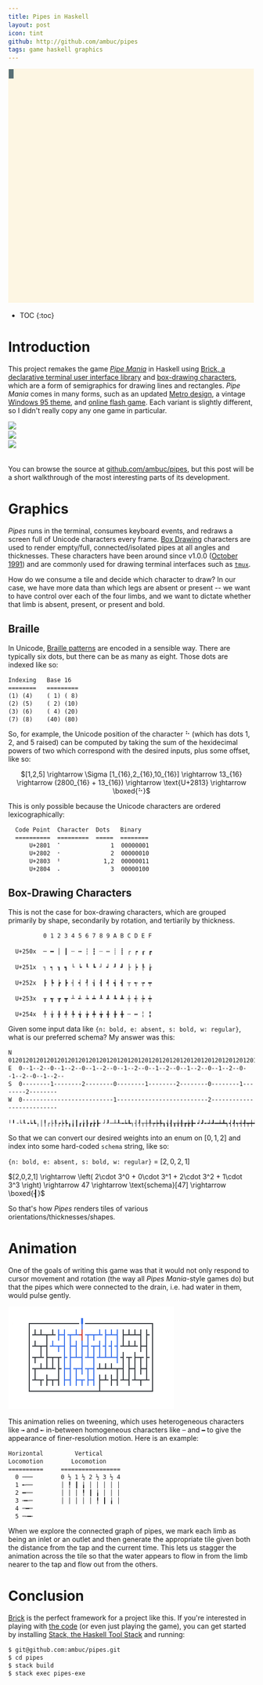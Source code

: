 ```yaml
---
title: Pipes in Haskell
layout: post
icon: tint
github: http://github.com/ambuc/pipes
tags: game haskell graphics
---
```


![Pipes](../images/pipes/anim.gif)

* TOC
{:toc}

# Introduction
This project remakes the game [_Pipe
Mania_](https://en.wikipedia.org/wiki/Pipe_Mania) in Haskell using [Brick, a
declarative terminal user interface
library](http://hackage.haskell.org/package/brick) and [box-drawing
characters](http://hackage.haskell.org/package/brick), which are a form of
semigraphics for drawing lines and rectangles. _Pipe Mania_ comes in many forms, 
such as an updated [Metro design](https://store-images.s-microsoft.com/image/apps.50223.9007199266530569.85ca83ac-8716-441b-ac8f-274104073aa0.f8d28383-fd79-4aab-a895-d0a3bcc26f0c?w=672&h=378&q=80&mode=letterbox&background=%23FFE4E4E4&format=jpg), 
a vintage [Windows 95 theme](https://i.ytimg.com/vi/DkV8PqlMwNc/hqdefault.jpg), 
and [online flash game](https://img-hws.pog.com/cloud/y8-thumbs/30894/big.jpg).
Each variant is slightly different, so I didn't really copy any one game in
particular.

<div class="row">
<div class="col">
  <img
  src="https://store-images.s-microsoft.com/image/apps.50223.9007199266530569.85ca83ac-8716-441b-ac8f-274104073aa0.f8d28383-fd79-4aab-a895-d0a3bcc26f0c?w=672&h=378&q=80&mode=letterbox&background=%23FFE4E4E4&format=jpg"/>
</div>
<div class="col">
  <img src="https://i.ytimg.com/vi/DkV8PqlMwNc/hqdefault.jpg"/>
</div>
<div class="col">
  <img src="https://img-hws.pog.com/cloud/y8-thumbs/30894/big.jpg"/>
</div>
</div>
<br/>

You can browse the source at
[github.com/ambuc/pipes](https://github.com/ambuc/pipes), but this post will be
a short walkthrough of the most interesting parts of its development.

# Graphics
_Pipes_ runs in the terminal, consumes keyboard events, and redraws a screen full
of Unicode characters every frame. [Box
Drawing](https://en.wikipedia.org/wiki/Box_Drawing) characters are used to
render empty/full, connected/isolated pipes at all angles and thicknesses. These
characters have been around since v1.0.0 ([October
1991](https://www.unicode.org/history/publicationdates.html)) and are commonly
used for drawing terminal interfaces such as
[`tmux`](https://en.wikipedia.org/wiki/Tmux).

How do we consume a tile and decide which character to draw? In our case, we
have more data than which legs are absent or present -- we want to have control
over each of the four limbs, and we want to dictate whether that limb is absent,
present, or present and bold.

## Braille 

In Unicode, [Braille patterns](https://en.wikipedia.org/wiki/Braille_Patterns)
are encoded in a sensible way. There are typically six dots, but there can be as
many as eight. Those dots are indexed like so:

    Indexing   Base 16
    ========   =========
    (1) (4)    ( 1) ( 8)
    (2) (5)    ( 2) (10)
    (3) (6)    ( 4) (20)
    (7) (8)    (40) (80)

So, for example, the Unicode position of the character ⠓ (which has dots 1, 2,
and 5 raised) can be computed by taking the sum of the hexidecimal powers of two
which correspond with the desired inputs, plus some offset, like so:

<center>
$[1,2,5] \rightarrow \Sigma [1_{16},2_{16},10_{16}] \rightarrow 13_{16}
\rightarrow (2800_{16} + 13_{16}) \rightarrow \text{U+2813} \rightarrow
\boxed{⠓}$
</center>

This is only possible because the Unicode characters are ordered
lexicographically:

      Code Point  Character  Dots   Binary
      ==========  =========  =====  ========
          U+2801  ⠁              1  00000001
          U+2802  ⠂              2  00000010
          U+2803  ⠃            1,2  00000011
          U+2804  ⠄              3  00000100

## Box-Drawing Characters

This is not the case for box-drawing characters, which are grouped primarily by
shape, secondarily by rotation, and tertiarily by thickness.

              0 1 2 3 4 5 6 7 8 9 A B C D E F

      U+250x  ─ ━ │ ┃ ┄ ┅ ┆ ┇ ┈ ┉ ┊ ┋ ┌ ┍ ┎ ┏

      U+251x  ┐ ┑ ┒ ┓ └ ┕ ┖ ┗ ┘ ┙ ┚ ┛ ├ ┝ ┞ ┟

      U+252x  ┠ ┡ ┢ ┣ ┤ ┥ ┦ ┧ ┨ ┩ ┪ ┫ ┬ ┭ ┮ ┯

      U+253x  ┰ ┱ ┲ ┳ ┴ ┵ ┶ ┷ ┸ ┹ ┺ ┻ ┼ ┽ ┾ ┿

      U+254x  ╀ ╁ ╂ ╃ ╄ ╅ ╆ ╇ ╈ ╉ ╊ ╋ ╌ ╍ ╎ ╏

Given some input data like `{n: bold, e: absent, s: bold, w: regular}`, what is
our preferred schema? My answer was this:

    N  012012012012012012012012012012012012012012012012012012012012012012012012012012012
    E  0--1--2--0--1--2--0--1--2--0--1--2--0--1--2--0--1--2--0--1--2--0--1--2--0--1--2--
    S  0--------1--------2--------0--------1--------2--------0--------1--------2--------
    W  0--------------------------1--------------------------2--------------------------
        ╵╹╶└┖╺┕┗╷│╿┌├┞┍┝┡╻╽┃┎┟┠┏┢┣╴┘┚─┴┸╼┶┺┐┤┦┬┼╀┮┾╄┒┧┨┰╁╂┲╆╊╸┙┛╾┵┹━┷┻┑┥┩┭┽╃┯┿╇┓┪┫┱╅╉┳╈╋

So that we can convert our desired weights into an enum on $[0,1,2]$ and index
into some hard-coded `schema` string, like so:

`{n: bold, e: absent, s: bold, w: regular}` = $[2,0,2,1]$

$[2,0,2,1] \rightarrow \left( 2\cdot 3^0  + 0\cdot 3^1  + 2\cdot 3^2  +
1\cdot 3^3 \right) \rightarrow 47 \rightarrow \text{schema}[47] \rightarrow
\boxed{┨}$

So that's how _Pipes_ renders tiles of various orientations/thicknesses/shapes.

# Animation

One of the goals of writing this game was that it would not only respond to
cursor movement and rotation (the way all _Pipes Mania_-style games do) but that the
pipes which were connected to the drain, i.e. had water in them, would pulse
gently.

![Pipes](../images/pipes/example-anim.gif)

This animation relies on tweening, which uses heterogeneous characters like `╼`
and `╾` in-between homogeneous characters like `─` and `━` to give the
appearance of finer-resolution motion. Here is an example:

    Horizontal         Vertical
    Locomotion        Locomotion
    ==========     =================
      0 ───        0 ½ 1 ½ 2 ½ 3 ½ 4  
      1 ╾──        │ ╿ ┃ ╽ │ │ │ │ │  
      2 ━──        │ │ │ ╿ ┃ ╽ │ │ │  
      3 ╼╾─        │ │ │ │ │ ╿ ┃ ╽ │  
      4 ─━─                    
      5 ─╼╾                    
 
When we explore the connected graph of pipes, we mark each limb as being an
inlet or an outlet and then generate the appropriate tile given both the
distance from the tap and the current time. This lets us stagger the animation
across the tile so that the water appears to flow in from the limb nearer to the
tap and flow out from the others.

# Conclusion

[Brick](http://hackage.haskell.org/package/brick) is the perfect framework for a
project like this. If you're interested in playing with [the
code](https://github.com/ambuc/pipes) (or even just
playing the game), you can get started by installing [Stack, the Haskell Tool
Stack](https://docs.haskellstack.org/en/stable/README/#how-to-install) and
running:

    $ git@github.com:ambuc/pipes.git
    $ cd pipes
    $ stack build
    $ stack exec pipes-exe
